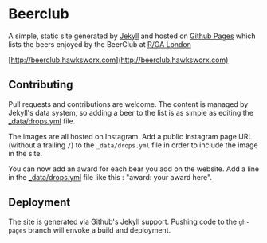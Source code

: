 # Beerclub

A simple, static site generated by [Jekyll](http://jekyllrb.com) and hosted on [Github Pages](http://pages.github.com) which lists the beers enjoyed by the BeerClub at [R/GA London](http://rga.com)

[http://beerclub.hawksworx.com](http://beerclub.hawksworx.com)


## Contributing

Pull requests and contributions are welcome. The content is managed by Jekyll's data system, so adding a beer to the list is as simple as editing the [_data/drops.yml](_data/drops.yml) file.

The images are all hosted on Instagram. Add a public Instagram page URL (without a trailing `/`) to the `_data/drops.yml` file in order to include the image in the site.

You can now add an award for each bear you add on the website. Add a line in the [_data/drops.yml](_data/drops.yml) file like this : "award: your award here".

## Deployment

The site is generated via Github's Jekyll support. Pushing code to the `gh-pages` branch will envoke a build and deployment.
